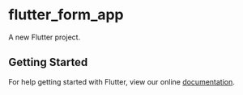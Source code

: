# flutter_form_app

A new Flutter project.

## Getting Started

For help getting started with Flutter, view our online
[documentation](https://flutter.io/).
